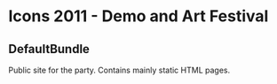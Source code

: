 Icons 2011 - Demo and Art Festival
==================================

DefaultBundle
-------------
Public site for the party. Contains mainly static HTML pages.
